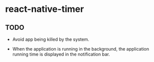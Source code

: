 # react-native-timer

## TODO

- Avoid app being killed by the system.

- When the application is running in the background, the application running time is displayed in the notification bar.

